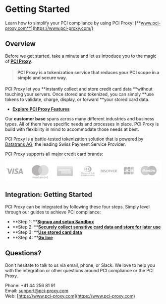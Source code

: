 # Getting Started

Learn how to simplify your PCI compliance by using PCI Proxy: [**www.pci-proxy.com**](https://www.pci-proxy.com/)

## Overview

Before we get started, take a minute and let us introduce you to the magic of [**PCI Proxy**](https://www.pci-proxy.com).

> #### PCI Proxy is a tokenization service that reduces your PCI scope in a simple and secure way.

PCI Proxy let you **instantly collect and store credit card data **without touching your servers. Once stored and tokenized, you can simply **use tokens to validate, charge, display, or forward **your stored card data.

* [**Explore PCI Proxy Features**](https://www.pci-proxy.com/pci-proxy/features/)

Our **customer base** spans across many different industries and business types. All of them have specific needs and processes in place. PCI Proxy is build with flexibility in mind to accommodate those needs at best.

PCI Proxy is a battle-tested tokenization solution that is powered by [Datatrans AG](https://www.datatrans.ch/), the leading Swiss Payment Service Provider.

PCI Proxy supports all major credit card brands:

![](.gitbook/assets/card-brands.jpg)

## Integration: Getting Started

PCI Proxy can be integrated by following these four steps. Simply level through our guides to achieve PCI compliance:

* **Step 1: **[**Signup and setup Sandbox**](step-1-setup.md)
* **Step 2: **[**Securely collect sensitive card data and store for later use**](step-2-tokenize-and-store-cards/)
* **Step 3: **[**Use stored card data**](step-3-use-stored-cards/)
* **Step 4: **[**Go live**](step-4-go-live.md)

## Questions?

Don't hesitate to talk to us via email, phone, or Slack. We love to help you with the integration or other questions around PCI compliance or the PCI Proxy.

Phone: +41 44 256 81 91  
Email: [support@pci-proxy.com](mailto:support@pci-proxy.com)  
Web: [https://www.pci-proxy.com](https://www.pci-proxy.com)

